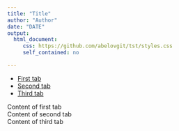 ```yaml
---
title: "Title"
author: "Author"
date: "DATE"
output: 
  html_document:
     css: https://github.com/abelovgit/tst/styles.css
     self_contained: no

---
```


<ul id="menu">
    <li><a href="#tab1">First tab</a></li>
    <li><a href="#tab2">Second tab</a></li>
    <li><a href="#tab3">Third tab</a></li>
</ul>
<div id="tab1" style="display: block;">Content of first tab</div>
<div id="tab2" style="display: block;">Content of second tab</div>
<div id="tab3" style="display: block;">Content of third tab</div>
